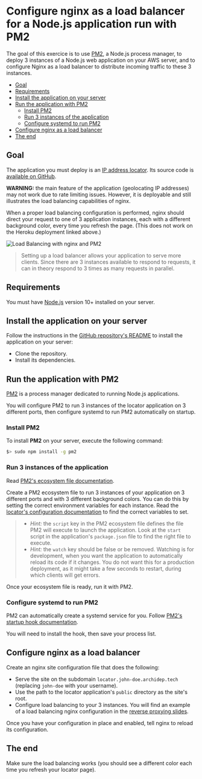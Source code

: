 # Configure nginx as a load balancer for a Node.js application run with PM2

The goal of this exercice is to use [PM2][pm2], a Node.js process manager, to
deploy 3 instances of a Node.js web application on your AWS server, and to
configure Nginx as a load balancer to distribute incoming traffic to these 3
instances.

<!-- START doctoc generated TOC please keep comment here to allow auto update -->
<!-- DON'T EDIT THIS SECTION, INSTEAD RE-RUN doctoc TO UPDATE -->


- [Goal](#goal)
- [Requirements](#requirements)
- [Install the application on your server](#install-the-application-on-your-server)
- [Run the application with PM2](#run-the-application-with-pm2)
  - [Install PM2](#install-pm2)
  - [Run 3 instances of the application](#run-3-instances-of-the-application)
  - [Configure systemd to run PM2](#configure-systemd-to-run-pm2)
- [Configure nginx as a load balancer](#configure-nginx-as-a-load-balancer)
- [The end](#the-end)

<!-- END doctoc generated TOC please keep comment here to allow auto update -->



## Goal

The application you must deploy is an [IP address locator][locator]. Its source
code is [available on GitHub][locator-repo].

**WARNING:** the main feature of the application (geolocating IP addresses) may
not work due to rate limiting issues. However, it is deployable and still
illustrates the load balancing capabilities of nginx.

When a proper load balancing configuration is performed, nginx should direct
your request to one of 3 application instances, each with a different background
color, every time you refresh the page. (This does not work on the Heroku
deployment linked above.)

![Load Balancing with nginx and PM2](../images/load-balancing-ex.jpg)

> Setting up a load balancer allows your application to serve more clients.
> Since there are 3 instances available to respond to requests, it can in theory
> respond to 3 times as many requests in parallel.



## Requirements

You must have [Node.js][node] version 10+ installed on your server.



## Install the application on your server

Follow the instructions in the [GitHub repository's README][locator-readme] to
install the application on your server:

* Clone the repository.
* Install its dependencies.



## Run the application with PM2

[PM2][pm2] is a process manager dedicated to running Node.js applications.

You will configure PM2 to run 3 instances of the locator application on 3
different ports, then configure systemd to run PM2 automatically on startup.

### Install PM2

To install **PM2** on your server, execute the following command:

```bash
$> sudo npm install -g pm2
```

### Run 3 instances of the application

Read [PM2's ecosystem file documentation][pm2-ecosystem].

Create a PM2 ecosystem file to run 3 instances of your application on 3
different ports and with 3 different background colors. You can do this by
setting the correct environment variables for each instance. Read the [locator's
configuration documentation][locator-config] to find the correct variables to
set.

> * *Hint:* the `script` key in the PM2 ecosystem file defines the file PM2 will
>   execute to launch the application. Look at the `start` script in the
>   application's `package.json` file to find the right file to execute.
> * *Hint:* the `watch` key should be false or be removed. Watching is for
>   development, when you want the application to automatically reload its code
>   if it changes. You do not want this for a production deployment, as it might
>   take a few seconds to restart, during which clients will get errors.

Once your ecosystem file is ready, run it with PM2.

### Configure systemd to run PM2

PM2 can automatically create a systemd service for you. Follow [PM2's startup
hook documentation][pm2-startup].

You will need to install the hook, then save your process list.



## Configure nginx as a load balancer

Create an nginx site configuration file that does the following:

* Serve the site on the subdomain `locator.john-doe.archidep.tech` (replacing
  `john-doe` with your username).
* Use the path to the locator application's `public` directory as the site's
  root.
* Configure load balancing to your 3 instances. You will find an example of a
  load balancing nginx configuration in the [reverse proxying
  slides][nginx-slides].

Once you have your configuration in place and enabled, tell nginx to reload its
configuration.



## The end

Make sure the load balancing works (you should see a different color each time
you refresh your locator page).



[locator]: https://load-balanceable-locator.herokuapp.com
[locator-config]: https://github.com/MediaComem/load-balanceable-locator#configuration
[locator-readme]: https://github.com/MediaComem/load-balanceable-locator#readme
[locator-repo]: https://github.com/MediaComem/load-balanceable-locator
[nginx-slides]: https://mediacomem.github.io/comem-archidep/2020-2021/subjects/reverse-proxy/?home=MediaComem%2Fcomem-archidep%23readme#30
[node]: https://nodejs.org
[one-chat-room-ex]: ./one-chat-room-deployment.md
[pm2]: http://pm2.keymetrics.io
[pm2-ecosystem]: https://pm2.keymetrics.io/docs/usage/application-declaration/
[pm2-startup]: https://pm2.io/docs/runtime/guide/startup-hook/

